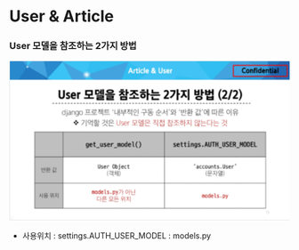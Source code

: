 # User & Article 

### User 모델을 참조하는 2가지 방법 

![Alt text](image.png)

- 사용위치 : settings.AUTH_USER_MODEL : models.py